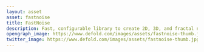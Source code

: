 ```yaml
---
layout: asset
asset: fastnoise
title: FastNoise
description: Fast, configurable library to create 2D, 3D, and fractal noise. Can make Perlin, OpenSimplex2, OpenSimplex2S, Cellular (Voronoi), Value, and Cubic Value noise. It also supports domain warping for all procedural generation needs. Come make some noise.
opengraph_image: https://www.defold.com/images/assets/fastnoise-thumb.jpg
twitter_image: https://www.defold.com/images/assets/fastnoise-thumb.jpg
---
```

